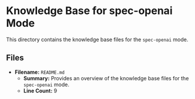 # Knowledge Base for spec-openai Mode

This directory contains the knowledge base files for the `spec-openai` mode.

## Files

*   **Filename:** `README.md`
    *   **Summary:** Provides an overview of the knowledge base files for the `spec-openai` mode.
    *   **Line Count:** 9